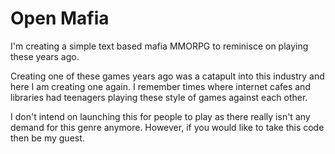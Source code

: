 Open Mafia
==========

I'm creating a simple text based mafia MMORPG to reminisce on playing these years ago.

Creating one of these games years ago was a catapult into this industry and here I am creating one again. I remember times where internet cafes and libraries had teenagers playing these style of games against each other.

I don't intend on launching this for people to play as there really isn't any demand for this genre anymore. However, if you would like to take this code then be my guest.
